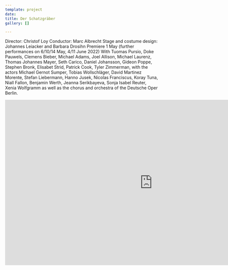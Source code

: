 ```yaml
---
template: project
date: 
title: Der Schatzgräber
gallery: []

---
```

Director: Christof Loy Conductor: Marc Albrecht Stage and costume design: Johannes Leiacker and Barbara Drosihn Premiere 1 May (further performances on 6/10/14 May, 4/11 June 2022) With Tuomas Pursio, Doke Pauwels, Clemens Bieber, Michael Adams, Joel Allison, Michael Laurenz, Thomas Johannes Mayer, Seth Carico, Daniel Johansson, Gideon Poppe, Stephen Bronk, Elisabet Strid, Patrick Cook, Tyler Zimmerman, with the actors Michael Gernot Sumper, Tobias Wollschläger, David Martinez Morente, Stefan Liebermann, Hanno Jusek, Nicolas Franciscus, Koray Tuna, Niall Fallon, Benjamin Werth, Jeanna Serikbayeva, Sonja Isabel Reuter, Xenia Wolfgramm as well as the chorus and orchestra of the Deutsche Oper Berlin.

<iframe width="966" height="543" src="https://www.youtube.com/embed/mopE371Ijlw" title="Franz Schreker: DER SCHATZGRÄBER (Audience reactions)" frameborder="0" allow="accelerometer; autoplay; clipboard-write; encrypted-media; gyroscope; picture-in-picture" allowfullscreen></iframe>